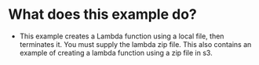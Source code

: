 # What does this example do?
- This example creates a Lambda function using a local file, then terminates it. You must supply the lambda zip file.
This also contains an example of creating a lambda function using a zip file in s3.


